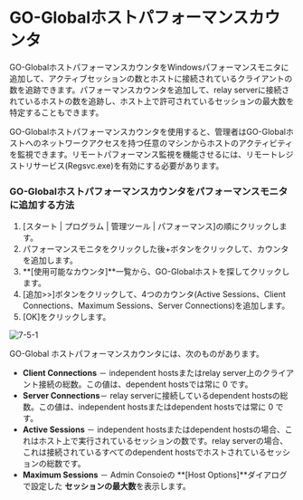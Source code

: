 # GO-Globalホストパフォーマンスカウンタ

GO-GlobalホストパフォーマンスカウンタをWindowsパフォーマンスモニタに追加して、アクティブセッションの数とホストに接続されているクライアントの数を追跡できます。パフォーマンスカウンタを追加して、relay serverに接続されているホストの数を追跡し、ホスト上で許可されているセッションの最大数を特定することもできます。

GO-Globalホストパフォーマンスカウンタを使用すると、管理者はGO-Globalホストへのネットワークアクセスを持つ任意のマシンからホストのアクティビティを監視できます。リモートパフォーマンス監視を機能させるには、リモートレジストリサービス(Regsvc.exe)を有効にする必要があります。

### GO-Globalホストパフォーマンスカウンタをパフォーマンスモニタに追加する方法

1. [スタート | プログラム | 管理ツール | パフォーマンス]の順にクリックします。
2. パフォーマンスモニタをクリックした後+ボタンをクリックして、カウンタを追加します。
3. **[使用可能なカウンタ]**一覧から、GO-Globalホストを探してクリックします。
4. [追加>>]ボタンをクリックして、4つのカウンタ(Active Sessions、Client Connections、Maximum Sessions、Server Connections)を追加します。
5. [OK]をクリックします。

![7-5-1](/img/7-5-1.png) 

GO-Global ホストパフォーマンスカウンタには、次のものがあります。

* **Client Connections** － independent hostsまたはrelay server上のクライアント接続の総数。この値は、dependent hostsでは常に 0 です。
* **Server Connections**－ relay serverに接続しているdependent hostsの総数。この値は、independent hostsまたはdependent hostsでは常に 0 です。
* **Active Sessions** － independent hostsまたはdependent hostsの場合、これはホスト上で実行されているセッションの数です。relay serverの場合、これは接続されているすべてのdependent hostsでホストされているセッションの総数です。
* **Maximum Sessions** － Admin Consoieの **[Host Options]**ダイアログで設定した **セッションの最大数**を表示します。